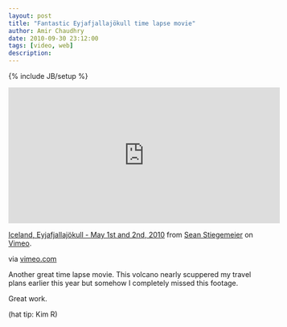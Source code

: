 ```yaml
---
layout: post
title: "Fantastic Eyjafjallajökull time lapse movie"
author: Amir Chaudhry
date: 2010-09-30 23:12:00
tags: [video, web]
description:
---
```

{% include JB/setup %}

<iframe src="http://player.vimeo.com/video/11673745?title=0&amp;byline=0&amp;portrait=0" width="540" height="270" frameborder="0" webkitAllowFullScreen="true" mozallowfullscreen="true" allowFullScreen="true">lipsum</iframe><p><a href="http://vimeo.com/11673745">Iceland, Eyjafjallajökull - May 1st and 2nd, 2010</a> from <a href="http://vimeo.com/sstieg">Sean Stiegemeier</a> on <a href="http://vimeo.com">Vimeo</a>.</p>

via [vimeo.com](http://vimeo.com/11673745)

Another great time lapse movie. This volcano nearly scuppered my travel plans earlier this year but somehow I completely missed this footage.

Great work.

(hat tip: Kim R)
